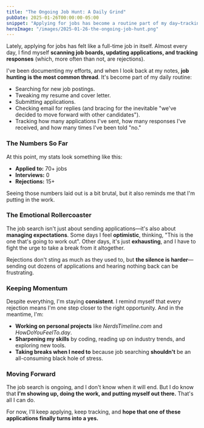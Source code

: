 ```yaml
---
title: "The Ongoing Job Hunt: A Daily Grind"
pubDate: 2025-01-26T00:00:00-05:00
snippet: "Applying for jobs has become a routine part of my day—tracking applications, responding to rejections, and pushing forward"
heroImage: "/images/2025-01-26-the-ongoing-job-hunt.png"
---
```


Lately, applying for jobs has felt like a full-time job in itself. Almost every day, I find myself **scanning job boards, updating applications, and tracking responses** (which, more often than not, are rejections).  

I've been documenting my efforts, and when I look back at my notes, **job hunting is the most common thread**. It's become part of my daily routine:  

- Searching for new job postings.  
- Tweaking my resume and cover letter.  
- Submitting applications.  
- Checking email for replies (and bracing for the inevitable "we've decided to move forward with other candidates").  
- Tracking how many applications I've sent, how many responses I've received, and how many times I've been told "no."  

### The Numbers So Far  

At this point, my stats look something like this:  

- **Applied to:** 70+ jobs  
- **Interviews:** 0  
- **Rejections:** 15+  

Seeing those numbers laid out is a bit brutal, but it also reminds me that I'm putting in the work.  

### The Emotional Rollercoaster  

The job search isn't just about sending applications—it's also about **managing expectations**. Some days I feel **optimistic**, thinking, "This is the one that's going to work out". Other days, it's just **exhausting**, and I have to fight the urge to take a break from it altogether.  

Rejections don't sting as much as they used to, but **the silence is harder**—sending out dozens of applications and hearing nothing back can be frustrating.  

### Keeping Momentum  

Despite everything, I'm staying **consistent**. I remind myself that every rejection means I'm one step closer to the right opportunity. And in the meantime, I'm:  

- **Working on personal projects** like *NerdsTimeline.com* and *HowDoYouFeelTo.day*.  
- **Sharpening my skills** by coding, reading up on industry trends, and exploring new tools.  
- **Taking breaks when I need to** because job searching **shouldn't** be an all-consuming black hole of stress.  

### Moving Forward  

The job search is ongoing, and I don't know when it will end. But I do know that **I'm showing up, doing the work, and putting myself out there.** That's all I can do.  

For now, I'll keep applying, keep tracking, and **hope that one of these applications finally turns into a yes.**  